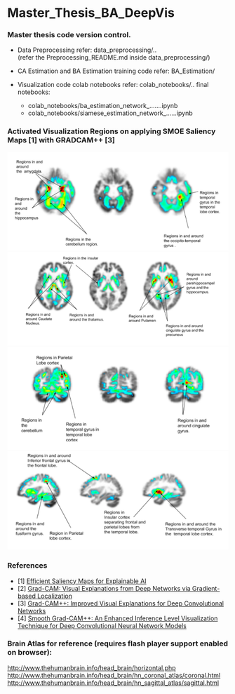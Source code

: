 # Master_Thesis_BA_DeepVis
### Master thesis code version control.

- Data Preprocessing refer:  data_preprocessing/..   <br/>  (refer the Preprocessing_README.md  inside data_preprocessing/)

- CA Estimation and BA Estimation  training code refer:  BA_Estimation/

- Visualization code  colab notebooks refer: colab_notebooks/..
  final notebooks:
  - colab_notebooks/ba_estimation_network_.......ipynb
  - colab_notebooks/siamese_estimation_network_......ipynb
  

### Activated Visualization Regions on applying SMOE Saliency Maps [1] with GRADCAM++ [3]

![im1](https://github.com/shashank3110/Master_Thesis_BA_DeepVis/blob/master/static_files/im1.png)
![im2](https://github.com/shashank3110/Master_Thesis_BA_DeepVis/blob/master/static_files/im2.png)
![im3](https://github.com/shashank3110/Master_Thesis_BA_DeepVis/blob/master/static_files/im3.png)
![im4](https://github.com/shashank3110/Master_Thesis_BA_DeepVis/blob/master/static_files/im4.png)


### References
- [1] [Efficient Saliency Maps for Explainable AI](https://arxiv.org/abs/1911.11293)
- [2] [Grad-CAM: Visual Explanations from Deep Networks via Gradient-based Localization](https://arxiv.org/abs/1610.02391)
- [3] [Grad-CAM++: Improved Visual Explanations for Deep Convolutional Networks](https://arxiv.org/abs/1710.11063)
- [4] [Smooth Grad-CAM++: An Enhanced Inference Level Visualization Technique for Deep Convolutional Neural Network Models](https://arxiv.org/abs/1908.01224)

### Brain Atlas for reference (requires flash player support enabled on browser):
http://www.thehumanbrain.info/head_brain/horizontal.php
http://www.thehumanbrain.info/head_brain/hn_coronal_atlas/coronal.html
http://www.thehumanbrain.info/head_brain/hn_sagittal_atlas/sagittal.html

